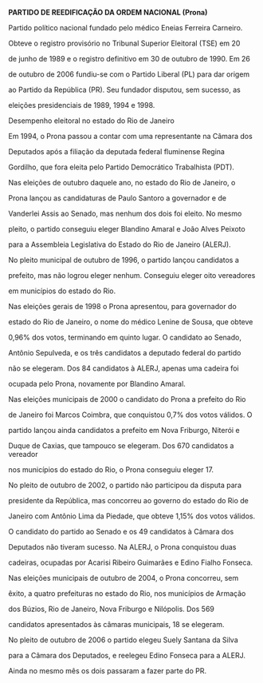 **PARTIDO DE REEDIFICAÇÃO DA ORDEM NACIONAL (Prona)**



Partido político nacional fundado pelo médico Eneias Ferreira Carneiro.

Obteve o registro provisório no Tribunal Superior Eleitoral (TSE) em 20

de junho de 1989 e o registro definitivo em 30 de outubro de 1990. Em 26

de outubro de 2006 fundiu-se com o Partido Liberal (PL) para dar origem

ao Partido da República (PR). Seu fundador disputou, sem sucesso, as

eleições presidenciais de 1989, 1994 e 1998.



Desempenho eleitoral no estado do Rio de Janeiro



Em 1994, o Prona passou a contar com uma representante na Câmara dos

Deputados após a filiação da deputada federal fluminense Regina

Gordilho, que fora eleita pelo Partido Democrático Trabalhista (PDT).

Nas eleições de outubro daquele ano, no estado do Rio de Janeiro, o

Prona lançou as candidaturas de Paulo Santoro a governador e de

Vanderlei Assis ao Senado, mas nenhum dos dois foi eleito. No mesmo

pleito, o partido conseguiu eleger Blandino Amaral e João Alves Peixoto

para a Assembleia Legislativa do Estado do Rio de Janeiro (ALERJ).



No pleito municipal de outubro de 1996, o partido lançou candidatos a

prefeito, mas não logrou eleger nenhum. Conseguiu eleger oito vereadores

em municípios do estado do Rio.



Nas eleições gerais de 1998 o Prona apresentou, para governador do

estado do Rio de Janeiro, o nome do médico Lenine de Sousa, que obteve

0,96% dos votos, terminando em quinto lugar. O candidato ao Senado,

Antônio Sepulveda, e os três candidatos a deputado federal do partido

não se elegeram. Dos 84 candidatos à ALERJ, apenas uma cadeira foi

ocupada pelo Prona, novamente por Blandino Amaral.



Nas eleições municipais de 2000 o candidato do Prona a prefeito do Rio

de Janeiro foi Marcos Coimbra, que conquistou 0,7% dos votos válidos. O

partido lançou ainda candidatos a prefeito em Nova Friburgo, Niterói e

Duque de Caxias, que tampouco se elegeram. Dos 670 candidatos a vereador

nos municípios do estado do Rio, o Prona conseguiu eleger 17.



No pleito de outubro de 2002, o partido não participou da disputa para

presidente da República, mas concorreu ao governo do estado do Rio de

Janeiro com Antônio Lima da Piedade, que obteve 1,15% dos votos válidos.

O candidato do partido ao Senado e os 49 candidatos à Câmara dos

Deputados não tiveram sucesso. Na ALERJ, o Prona conquistou duas

cadeiras, ocupadas por Acarisi Ribeiro Guimarães e Edino Fialho Fonseca.



Nas eleições municipais de outubro de 2004, o Prona concorreu, sem

êxito, a quatro prefeituras no estado do Rio, nos municípios de Armação

dos Búzios, Rio de Janeiro, Nova Friburgo e Nilópolis. Dos 569

candidatos apresentados às câmaras municipais, 18 se elegeram.



No pleito de outubro de 2006 o partido elegeu Suely Santana da Silva

para a Câmara dos Deputados, e reelegeu Edino Fonseca para a ALERJ.

Ainda no mesmo mês os dois passaram a fazer parte do PR.



